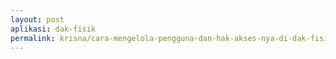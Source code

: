```yaml
---
layout: post
aplikasi: dak-fisik
permalink: krisna/cara-mengelola-pengguna-dan-hak-akses-nya-di-dak-fisik
---
```


<object width="100%" height="500px" style="margin-bottom:2em;" data="/assets/dokumen/dak-fisik/Panduan KRISNA DAK 2020.pdf#page=4"></object>

